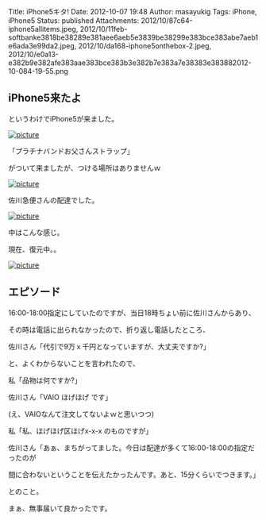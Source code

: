 Title: iPhone5キタ!
Date: 2012-10-07 19:48
Author: masayukig
Tags: iPhone, iPhone5
Status: published
Attachments: 2012/10/87c64-iphone5allitems.jpeg, 2012/10/11feb-softbanke3818be38289e381aee6aeb5e3839be38299e383bce383abe7aeb1e6ada3e99da2.jpeg, 2012/10/da168-iphone5onthebox-2.jpeg, 2012/10/e0a13-e382b9e382afe383aae383bce383b3e382b7e383a7e38383e383882012-10-084-19-55.png

iPhone5来たよ
-------------

というわけでiPhone5が来ました。


[![picture](https://masayukig.files.wordpress.com/2012/10/87c64-iphone5allitems.jpeg?w=300)
](https://masayukig.files.wordpress.com/2012/10/87c64-iphone5allitems.jpeg)





「プラチナバンドお父さんストラップ」



がついて来ましたが、つける場所はありませんｗ 





[![picture](https://masayukig.files.wordpress.com/2012/10/11feb-softbanke3818be38289e381aee6aeb5e3839be38299e383bce383abe7aeb1e6ada3e99da2.jpeg?w=225)
](https://masayukig.files.wordpress.com/2012/10/11feb-softbanke3818be38289e381aee6aeb5e3839be38299e383bce383abe7aeb1e6ada3e99da2.jpeg)


佐川急便さんの配達でした。


[![picture](https://masayukig.files.wordpress.com/2012/10/da168-iphone5onthebox-2.jpeg?w=236)
](https://masayukig.files.wordpress.com/2012/10/da168-iphone5onthebox-2.jpeg)


中はこんな感じ。

現在、復元中。。


[![picture](https://masayukig.files.wordpress.com/2012/10/e0a13-e382b9e382afe383aae383bce383b3e382b7e383a7e38383e383882012-10-084-19-55.png?w=300)
](https://masayukig.files.wordpress.com/2012/10/e0a13-e382b9e382afe383aae383bce383b3e382b7e383a7e38383e383882012-10-084-19-55.png)


エピソード
----------


16:00-18:00指定にしていたのですが、当日18時ちょい前に佐川さんからあり、



その時は電話に出られなかったので、折り返し電話したところ、



佐川さん「代引で9万ｘ千円となっていますが、大丈夫ですか?」



と、よくわからないことを言われたので、





私「品物は何ですか?」



佐川さん「VAIO ほげほげ です」



(え、VAIOなんて注文してないよｗと思いつつ)



私「私、ほげほげ区ほげx-x-x のものですが」



佐川さん「あぁ、まちがってました。今日は配達が多くて16:00-18:00の指定だったのが



間に合わないということを伝えたかったんです。あと、15分くらいでつきます。」





とのこと。





まぁ、無事届いて良かったです。



